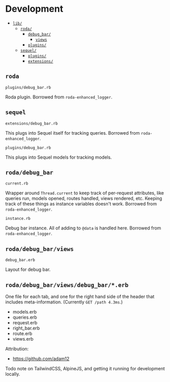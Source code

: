 # Development

- [`lib/`](#roda)
  * [`roda/`](#roda)
    - [`debug_bar/`](#rodadebug_bar)
      * [`views`](#rodadebug_barviews)
    - [`plugins/`](#roda)
  * [`sequel/`](#sequel)
    - [`plugins/`](#sequel)
    -  [`extensions/`](#sequel)

## `roda`

`plugins/debug_bar.rb`

Roda plugin. Borrowed from `roda-enhanced_logger`.

## `sequel`

`extensions/debug_bar.rb`

This plugs into Sequel itself for tracking queries. Borrowed from `roda-enhanced_logger`.

`plugins/debug_bar.rb`

This plugs into Sequel models for tracking models.

## `roda/debug_bar`

`current.rb`

Wrapper around `Thread.current` to keep track of per-request attributes, like queries run, models opened, routes handled, views rendered, etc. Keeping track of these things as instance variables doesn't work. Borrowed from `roda-enhanced_logger`.

`instance.rb`

Debug bar instance. All of adding to `@data` is handled here. Borrowed from `roda-enhanced_logger`.

## `roda/debug_bar/views`

`debug_bar.erb`

Layout for debug bar.

## `roda/debug_bar/views/debug_bar/*.erb`

One file for each tab, and one for the right hand side of the header that includes meta-information. (Currently `GET /path 4.3ms`.)
  - models.erb
  - queries.erb
  - request.erb
  - right_bar.erb
  - route.erb
  - views.erb


Attribution:
 - https://github.com/adam12

Todo note on TailwindCSS, AlpineJS, and getting it running for development locally.
